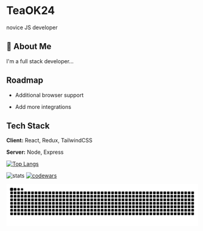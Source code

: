 # TeaOK24

novice JS developer


## 🚀 About Me
I'm a full stack developer...


## Roadmap

- Additional browser support

- Add more integrations


## Tech Stack

**Client:** React, Redux, TailwindCSS

**Server:** Node, Express 

[![Top Langs](https://github-readme-stats.vercel.app/api/top-langs/?username=TeaOK24&layout=compact)](https://github.com/anuraghazra/github-readme-stats)

![stats](https://github-readme-stats.vercel.app/api?username=TeaOK24&show_icons=true&theme=radical) [![codewars](https://www.codewars.com/users/username/badges/large)](https://www.codewars.com/users/username)  

<div style="text-align: center;">
  <picture>
    <source media="(prefers-color-scheme: dark)" srcset="https://raw.githubusercontent.com/sanchpet/sanchpet/refs/heads/output/github-contribution-grid-snake-dark.svg" />
    <source media="(prefers-color-scheme: light)" srcset="https://raw.githubusercontent.com/sanchpet/sanchpet/refs/heads/output/github-contribution-grid-snake.svg" />
    <img alt="github-snake" src="https://raw.githubusercontent.com/sanchpet/sanchpet/refs/heads/output/github-contribution-grid-snake.svg" />
  </picture>
</div>


